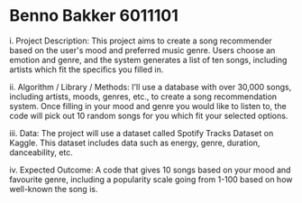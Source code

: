 # Benno Bakker 6011101
i. Project Description:
This project aims to create a song recommender based on the user's mood and preferred music genre. Users choose an emotion and genre, and the system generates a list of ten songs, including artists which fit the specifics you filled in.

ii. Algorithm / Library / Methods:
I'll use a database with over 30,000 songs, including artists, moods, genres, etc., to create a song recommendation system. Once filling in your mood and genre you would like to listen to, the code will pick out 10 random songs for you which fit your selected options.

iii. Data:
The project will use a dataset called Spotify Tracks Dataset on Kaggle. This dataset includes data such as energy, genre, duration, danceability, etc.

iv. Expected Outcome:
A code that gives 10 songs based on your mood and favourite genre, including a popularity scale going from 1-100 based on how well-known the song is.
